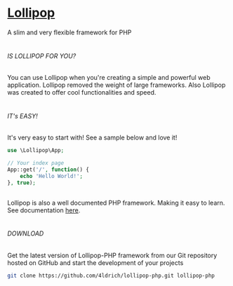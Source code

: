 # [Lollipop](http://lollipop.aldrich.online/)
A slim and very flexible framework for PHP
<br><br>
###### IS LOLLIPOP FOR YOU?
You can use Lollipop when you're creating a simple and powerful web application. Lollipop removed the weight of large frameworks. Also Lollipop was created to offer cool functionalities and speed.
<br><br>
###### IT's EASY!
It's very easy to start with! See a sample below and love it!
```php
use \Lollipop\App;

// Your index page
App::get('/', function() {
    echo 'Hello World!';
}, true);
           
```
Lollipop is also a well documented PHP framework. Making it easy to learn. See documentation [here](http://lollipop.aldrich.online/manual/).
<br><br>
###### DOWNLOAD
Get the latest version of Lollipop-PHP framework from our Git repository hosted on GitHub and start the development of your projects
```bash
git clone https://github.com/4ldrich/lollipop-php.git lollipop-php
```

